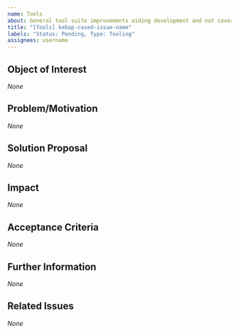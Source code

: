 ```yaml
---
name: Tools
about: General tool suite improvements aiding development and not covered by other labels
title: "[Tools] kebap-cased-issue-name"
labels: "Status: Pending, Type: Tooling"
assignees: username
---
```


<!--
How to use this template:
Keep ALL of the text encapsulated in comments, even though it will not be rendered.
ONLY add text in the places that are filled with *None* default and replace *None* with your text.
-->

## Object of Interest
<!--
Describe the tool(s) that should be introduced or the tool suite parts that require overwork as specifical as possible.
What tool(s) should be used? What tool and which parts of it need to be adjusted?
-->
*None*

## Problem/Motivation
<!--
Describe your problem or motivation that caused your tool request as detailed as possible.
What are the advantages of introducing that/these tool(s) to the project? Why does the tool suite need improvement?
-->
*None*

## Solution Proposal
<!--
Describe the solution that you have in mind as detailed as possible.
How should the new tools/ the existing tool suite be configured?
-->
*None*

## Impact
<!--
Describe potential side effects of your solution proposal, which could cause follow-up issues (in particular tool requests), to the best of your knowledge.
-->
*None*

## Acceptance Criteria
<!--
Specify the acceptance criteria as a task list that contains one or more entries.
e.g.:
  - [ ] Do this
  - [ ] Do that
  ...
-->
*None*

## Further Information
<!--
Add additional helpful, issue-related information, such as, links, screenshots, sketches, considerations, thoughts, etc.
-->
*None*

## Related Issues
<!--
Add a bullet point list of other related issues, in case there are any. In particular, the issue(s) (if you can narrow it/them down) that introduced the need for a tool request would be helpful.
e.g.:
  - #42
  - #73
  ...
-->
*None*

<!--
Information for contributors about label usage:
        
  - select any number of fitting labels that have a `Flag: ` prefix
  - select any number of fitting labels that have a `For: ` prefix
  - select EXACTLY ONE label that has a `Priority: ` prefix
  - select EXACTLY ONE label that has a `Scope: ` prefix
  - NEVER tamper with the initial `Status: Pending` label when creating an issue
  - NEVER add, remove, or change any associations (or the lack thereof) between an issue and label that has a `Type: ` prefix
        
Look at the label descriptions to grasp their proper usage and pick the most fitting.
If more than one `Type: ` label fits the issue, it is a good indicator that the issue mixes concerns.
You should then split this issue into multiple issues so that each new issue falls EXACTLY INTO ONE category.
-->